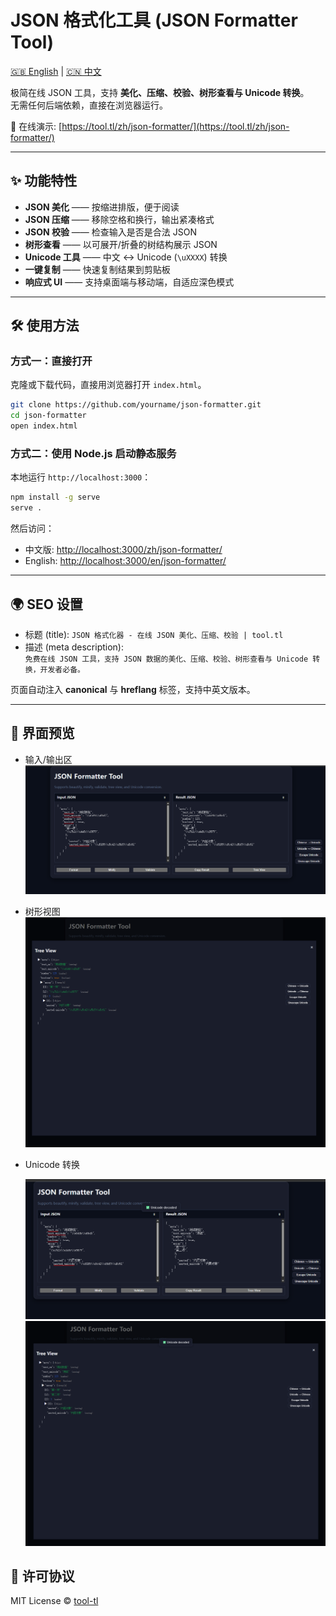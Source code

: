 # JSON 格式化工具 (JSON Formatter Tool)

[🇬🇧 English](README.md) | [🇨🇳 中文](README.zh.md)

极简在线 JSON 工具，支持 **美化、压缩、校验、树形查看与 Unicode 转换**。  
无需任何后端依赖，直接在浏览器运行。

🔗 在线演示: [https://tool.tl/zh/json-formatter/](https://tool.tl/zh/json-formatter/)

---

## ✨ 功能特性

- **JSON 美化** —— 按缩进排版，便于阅读  
- **JSON 压缩** —— 移除空格和换行，输出紧凑格式  
- **JSON 校验** —— 检查输入是否是合法 JSON  
- **树形查看** —— 以可展开/折叠的树结构展示 JSON  
- **Unicode 工具** —— 中文 ↔ Unicode (`\uXXXX`) 转换  
- **一键复制** —— 快速复制结果到剪贴板  
- **响应式 UI** —— 支持桌面端与移动端，自适应深色模式  

---

## 🛠️ 使用方法

### 方式一：直接打开
克隆或下载代码，直接用浏览器打开 `index.html`。

```bash
git clone https://github.com/yourname/json-formatter.git
cd json-formatter
open index.html
```

### 方式二：使用 Node.js 启动静态服务
本地运行 `http://localhost:3000`：

```bash
npm install -g serve
serve .
```

然后访问：  
- 中文版: [http://localhost:3000/zh/json-formatter/](http://localhost:3000/zh/json-formatter/)  
- English: [http://localhost:3000/en/json-formatter/](http://localhost:3000/en/json-formatter/)  

---

## 🌍 SEO 设置

- 标题 (title): `JSON 格式化器 - 在线 JSON 美化、压缩、校验 | tool.tl`  
- 描述 (meta description):  
  `免费在线 JSON 工具，支持 JSON 数据的美化、压缩、校验、树形查看与 Unicode 转换，开发者必备。`

页面自动注入 **canonical** 与 **hreflang** 标签，支持中英文版本。

---

## 📸 界面预览

- 输入/输出区  
  ![输入输出截图](docs/images/screenshot-input-output.png)

- 树形视图  
  ![树形视图截图](docs/images/screenshot-tree.png)

- Unicode 转换

  ![Tree View Screenshot](docs/images/screenshot-unicode-conversion-tools-0.png)
  ![Tree View Screenshot](docs/images/screenshot-unicode-conversion-tools-1.png)

## 📄 许可协议

MIT License © [tool-tl](https://tool.tl)
